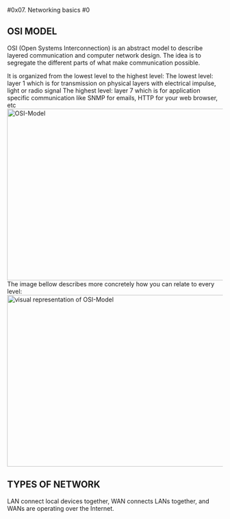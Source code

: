 #0x07. Networking basics #0

## OSI MODEL
OSI (Open Systems Interconnection) is an abstract model to describe layered communication and computer network design. The idea is to segregate the different parts of what make communication possible.

It is organized from the lowest level to the highest level:
The lowest level: layer 1 which is for transmission on physical layers with electrical impulse, light or radio signal
The highest level: layer 7 which is for application specific communication like SNMP for emails, HTTP for your web browser, etc  
<img src="https://pbs.twimg.com/media/EcWUf0sXsAAv4_c.png" alt="OSI-Model" width="550" height="400"/>  
The image bellow describes more concretely how you can relate to every level:  
<img src="https://i.imgur.com/1w3wlKp.jpeg" alt="visual representation of OSI-Model" width="550" height="400"/>

## TYPES OF NETWORK
LAN connect local devices together, WAN connects LANs together, and WANs are operating over the Internet.

